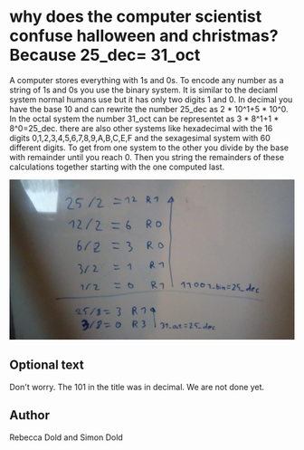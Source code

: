 <!-- BEGIN TITLE -->
# why does the computer scientist confuse halloween and christmas? Because 25_dec= 31_oct
<!-- END TITLE -->

<!-- BEGIN BODY -->
A computer stores everything with 1s and 0s. To encode any number as a string of 1s and 0s you use the binary system. It is similar to the deciaml system normal humans use but it has only two digits 1 and 0. In decimal you have the base 10 and can rewrite the number 25_dec as 2 * 10^1+5 * 10^0. In the octal system the number 31_oct can be representet as 3 * 8^1+1 * 8^0=25_dec. there are also other systems like hexadecimal with the 16 digits 0,1,2,3,4,5,6,7,8,9,A,B,C,E,F and the sexagesimal system with 60 different digits. To get from one system to the other you divide by the base with remainder until you reach 0. Then you string the remainders of these calculations together starting with the one computed last.
<!-- END BODY -->


![Image title](../images/image-039-computer-scientist-confuse-halloween.jpeg)


## Optional text
<!-- BEGIN OPTIONAL -->
Don't worry. The 101 in the title was in decimal. We are not done yet.
<!-- END OPTIONAL -->



## Author
<!-- BEGIN AUTHOR -->
Rebecca Dold and Simon Dold
<!-- END AUTHOR -->
